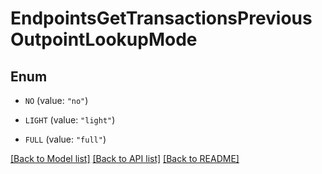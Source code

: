 # EndpointsGetTransactionsPreviousOutpointLookupMode

## Enum


* `NO` (value: `"no"`)

* `LIGHT` (value: `"light"`)

* `FULL` (value: `"full"`)


[[Back to Model list]](../README.md#documentation-for-models) [[Back to API list]](../README.md#documentation-for-api-endpoints) [[Back to README]](../README.md)


